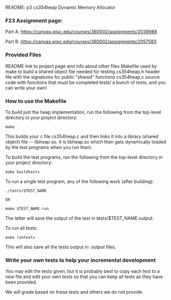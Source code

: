 README: p3 cs354heap Dynamic Memory Allocator

### F23 Assignment page:
Part A:
https://canvas.wisc.edu/courses/360002/assignments/2039988

Part B:
https://canvas.wisc.edu/courses/360002/assignments/2057583

### Provided Files
README   link to project page and info about other files
Makefile used by make to build a shared object file needed for testing
cs354heap.h header file with the signatures for public "shared" functions
cs354heap.c source code with functions that must be completed
tests/   a bunch of tests, and you can write your own!

### How to use the Makefile

To build just the heap implementation, run the following from the top-level
directory in your project directory:

    make

This builds your c file cs354heap.c and then links it into a library (shared
object) file -- libheap.so. It is libheap.so which then gets dynamically loaded
by the test programs when you run them.

To build the test programs, run the following from the top-level directory in
your project directory:

    make buildtests

To run a single test program, any of the following work (after building):

    ./tests/$TEST_NAME

    OR

    make $TEST_NAME.run

The latter will save the output of the test in tests/$TEST_NAME.output.

To run all tests:

    make runtests

This will also save all the tests output in .output files.

### Write your own tests to help your incremental development
You may edit the tests given, but it is probably best to copy
each test to a new file and edit your own tests so that you 
can keep all tests as they have been provided.

We will grade based on these tests and others we do not provide.

